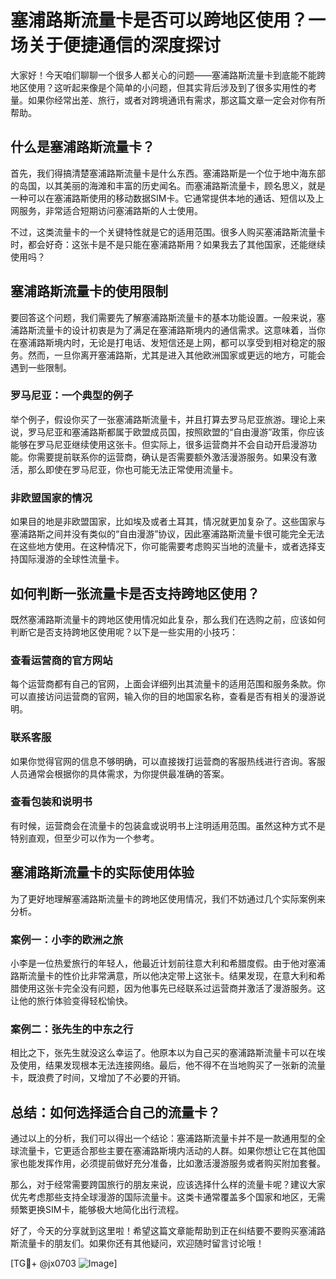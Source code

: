 # 塞浦路斯流量卡是否可以跨地区使用？一场关于便捷通信的深度探讨

大家好！今天咱们聊聊一个很多人都关心的问题——塞浦路斯流量卡到底能不能跨地区使用？这听起来像是个简单的小问题，但其实背后涉及到了很多实用性的考量。如果你经常出差、旅行，或者对跨境通讯有需求，那这篇文章一定会对你有所帮助。

## 什么是塞浦路斯流量卡？

首先，我们得搞清楚塞浦路斯流量卡是什么东西。塞浦路斯是一个位于地中海东部的岛国，以其美丽的海滩和丰富的历史闻名。而塞浦路斯流量卡，顾名思义，就是一种可以在塞浦路斯使用的移动数据SIM卡。它通常提供本地的通话、短信以及上网服务，非常适合短期访问塞浦路斯的人士使用。

不过，这类流量卡的一个关键特性就是它的适用范围。很多人购买塞浦路斯流量卡时，都会好奇：这张卡是不是只能在塞浦路斯用？如果我去了其他国家，还能继续使用吗？

## 塞浦路斯流量卡的使用限制

要回答这个问题，我们需要先了解塞浦路斯流量卡的基本功能设置。一般来说，塞浦路斯流量卡的设计初衷是为了满足在塞浦路斯境内的通信需求。这意味着，当你在塞浦路斯境内时，无论是打电话、发短信还是上网，都可以享受到相对稳定的服务。然而，一旦你离开塞浦路斯，尤其是进入其他欧洲国家或更远的地方，可能会遇到一些限制。

### 罗马尼亚：一个典型的例子

举个例子，假设你买了一张塞浦路斯流量卡，并且打算去罗马尼亚旅游。理论上来说，罗马尼亚和塞浦路斯都属于欧盟成员国，按照欧盟的“自由漫游”政策，你应该能够在罗马尼亚继续使用这张卡。但实际上，很多运营商并不会自动开启漫游功能。你需要提前联系你的运营商，确认是否需要额外激活漫游服务。如果没有激活，那么即使在罗马尼亚，你也可能无法正常使用流量卡。

### 非欧盟国家的情况

如果目的地是非欧盟国家，比如埃及或者土耳其，情况就更加复杂了。这些国家与塞浦路斯之间并没有类似的“自由漫游”协议，因此塞浦路斯流量卡很可能完全无法在这些地方使用。在这种情况下，你可能需要考虑购买当地的流量卡，或者选择支持国际漫游的全球性流量卡。

## 如何判断一张流量卡是否支持跨地区使用？

既然塞浦路斯流量卡的跨地区使用情况如此复杂，那么我们在选购之前，应该如何判断它是否支持跨地区使用呢？以下是一些实用的小技巧：

### 查看运营商的官方网站

每个运营商都有自己的官网，上面会详细列出其流量卡的适用范围和服务条款。你可以直接访问运营商的官网，输入你的目的地国家名称，查看是否有相关的漫游说明。

### 联系客服

如果你觉得官网的信息不够明确，可以直接拨打运营商的客服热线进行咨询。客服人员通常会根据你的具体需求，为你提供最准确的答案。

### 查看包装和说明书

有时候，运营商会在流量卡的包装盒或说明书上注明适用范围。虽然这种方式不是特别直观，但至少可以作为一个参考。

## 塞浦路斯流量卡的实际使用体验

为了更好地理解塞浦路斯流量卡的跨地区使用情况，我们不妨通过几个实际案例来分析。

### 案例一：小李的欧洲之旅

小李是一位热爱旅行的年轻人，他最近计划前往意大利和希腊度假。由于他对塞浦路斯流量卡的性价比非常满意，所以他决定带上这张卡。结果发现，在意大利和希腊使用这张卡完全没有问题，因为他事先已经联系过运营商并激活了漫游服务。这让他的旅行体验变得轻松愉快。

### 案例二：张先生的中东之行

相比之下，张先生就没这么幸运了。他原本以为自己买的塞浦路斯流量卡可以在埃及使用，结果发现根本无法连接网络。最后，他不得不在当地购买了一张新的流量卡，既浪费了时间，又增加了不必要的开销。

## 总结：如何选择适合自己的流量卡？

通过以上的分析，我们可以得出一个结论：塞浦路斯流量卡并不是一款通用型的全球流量卡，它更适合那些主要在塞浦路斯境内活动的人群。如果你想让它在其他国家也能发挥作用，必须提前做好充分准备，比如激活漫游服务或者购买附加套餐。

那么，对于经常需要跨国旅行的朋友来说，应该选择什么样的流量卡呢？建议大家优先考虑那些支持全球漫游的国际流量卡。这类卡通常覆盖多个国家和地区，无需频繁更换SIM卡，能够极大地简化出行流程。

好了，今天的分享就到这里啦！希望这篇文章能帮助到正在纠结要不要购买塞浦路斯流量卡的朋友们。如果你还有其他疑问，欢迎随时留言讨论哦！

[TG💪+ @jx0703 ![Image](https://github.com/user-attachments/assets/dbca1d08-cadb-493c-b0ec-ad6f7a83f270)]